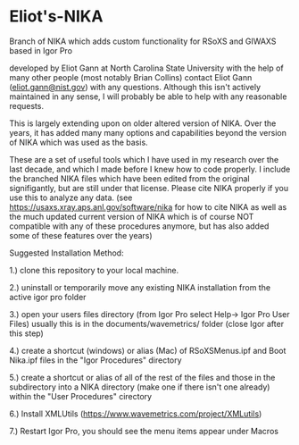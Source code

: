 # Eliot's-NIKA
Branch of NIKA which adds custom functionality for RSoXS and GIWAXS based in Igor Pro

developed by Eliot Gann at North Carolina State University with the help of many other people (most notably Brian Collins)
contact Eliot Gann (eliot.gann@nist.gov) with any questions.  Although this isn't actively maintained in any sense, I will probably be able to help with any reasonable requests.

This is largely extending upon on older altered version of NIKA.  Over the years, it has added many many options and capabilities beyond the version of NIKA which was used as the basis.  

These are a set of useful tools which I have used in my research over the last decade, and which I made before I knew how to code properly.  I include the branched NIKA files which have been edited from the original signifigantly, but are still under that license.  Please cite NIKA properly if you use this to analyze any data.  (see https://usaxs.xray.aps.anl.gov/software/nika for how to cite NIKA as well as the much updated current version of NIKA which is  of course NOT compatible with any of these procedures anymore, but has also added some of these features over the years)

Suggested Installation Method:

1.) clone this repository to your local machine.

2.) uninstall or temporarily move any existing NIKA installation from the active igor pro folder

3.) open your users files directory (from Igor Pro  select Help-> Igor Pro User Files)
    usually this is in the documents/wavemetrics/ folder
    (close Igor after this step)

4.) create a shortcut (windows) or alias (Mac) of RSoXSMenus.ipf and Boot Nika.ipf files in the "Igor Procedures" directory

5.) create a shortcut or alias of all of the rest of the files and those in the subdirectory into a NIKA directory (make one if there isn't one already) within the "User Procedures" cirectory

6.) Install XMLUtils (https://www.wavemetrics.com/project/XMLutils)

7.) Restart Igor Pro, you should see the menu items appear under Macros
